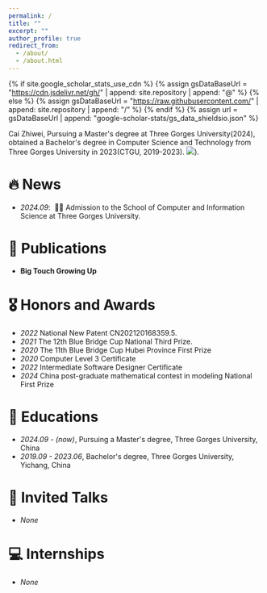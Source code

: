 ```yaml
---
permalink: /
title: ""
excerpt: ""
author_profile: true
redirect_from: 
  - /about/
  - /about.html
---
```


{% if site.google_scholar_stats_use_cdn %}
{% assign gsDataBaseUrl = "https://cdn.jsdelivr.net/gh/" | append: site.repository | append: "@" %}
{% else %}
{% assign gsDataBaseUrl = "https://raw.githubusercontent.com/" | append: site.repository | append: "/" %}
{% endif %}
{% assign url = gsDataBaseUrl | append: "google-scholar-stats/gs_data_shieldsio.json" %}

<span class='anchor' id='about-me'></span>

Cai Zhiwei, Pursuing a Master's degree at Three Gorges University(2024), obtained a Bachelor's degree in Computer Science and Technology from Three Gorges University  in 2023(CTGU, 2019-2023).
<a href='https://scholar.google.com/citations?user=DhtAFkwAAAAJ'><img src="https://img.shields.io/endpoint?url={{ url | url_encode }}&logo=Google%20Scholar&labelColor=f6f6f6&color=9cf&style=flat&label=citations"></a>).


# 🔥 News
- *2024.09*: &nbsp;🎉🎉 Admission to the School of Computer and Information Science at Three Gorges University. 

# 📝 Publications 
- **Big Touch Growing Up**

# 🎖 Honors and Awards
- *2022* National New Patent CN202120168359.5. 
- *2021* The 12th Blue Bridge Cup National Third Prize.
- *2020* The 11th Blue Bridge Cup Hubei Province First Prize
- *2020* Computer Level 3 Certificate
- *2022* Intermediate Software Designer Certificate
- *2024* China post-graduate mathematical contest in modeling National First Prize

# 📖 Educations
- *2024.09 -  (now)*, Pursuing a Master's degree, Three Gorges University, China
- *2019.09 - 2023.06*, Bachelor's degree, Three Gorges University, Yichang, China

# 💬 Invited Talks
- *None*

# 💻 Internships
- *None*
